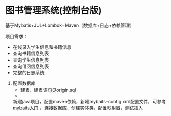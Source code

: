 # 图书管理系统(控制台版)

基于Mybatis+JUL+Lombok+Maven（数据库+日志+依赖管理）

项目需求：

* 在线录入学生信息和书籍信息
* 查询书籍信息列表
* 查询学生信息列表
* 查询借阅信息列表
* 完整的日志系统

1. 配置数据库
    * 建表，建表语句见origin.sql
    *
    新建java项目，配置maven依赖，新建mybaits-config.xml配置文件，可参考[mybaits入门](https://mybatis.org/mybatis-3/zh/getting-started.html)
    ，连接数据库，创建实体类，配置映射器，测试插入